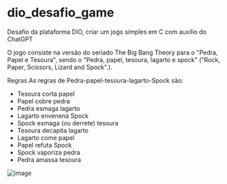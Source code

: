 # dio_desafio_game
Desafio da plataforma DIO, criar um jogo simples em C com auxílio do ChatGPT

O jogo consiste na versão do seriado The Big Bang Theory para o "Pedra, Papel e Tesoura", sendo o "Pedra, papel, tesoura, lagarto e spock" ("Rock, Paper, Scissors, Lizard and Spock".).

Regras
As regras de Pedra-papel-tesoura-lagarto-Spock são:
<ul><li>Tesoura corta papel</li>
<li>Papel cobre pedra</li>
<li>Pedra esmaga lagarto</li>
<li>Lagarto envenena Spock</li>
<li>Spock esmaga (ou derrete) tesoura</li>
<li>Tesoura decapita lagarto</li>
<li>Lagarto come papel</li>
<li>Papel refuta Spock</li>
<li>Spock vaporiza pedra</li>
<li>Pedra amassa tesoura</li></ul>


![image](https://atitudereflexiva.files.wordpress.com/2016/05/rock-paper-spock.jpg)
